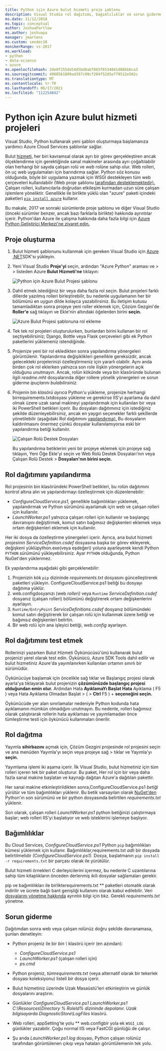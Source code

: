 ```yaml
---
title: Python için Azure bulut hizmeti proje şablonu
description: Visual Studio rol dağıtımı, bağımlılıklar ve sorun giderme dahil olmak üzere Python'da yazılmış Azure bulut hizmetleri için şablonlar sağlar.
ms.date: 11/12/2018
ms.topic: conceptual
author: JoshuaPartlow
ms.author: joshuapa
manager: jmartens
ms.custom: seodec18
monikerRange: vs-2017
ms.workload:
- python
- data-science
- azure
ms.openlocfilehash: 2de0f255da54d5bd8abf865f6534041d88bbbca3
ms.sourcegitcommit: 4908561809ad397c99cf204f52d5e779512e502c
ms.translationtype: MT
ms.contentlocale: tr-TR
ms.lasthandoff: 06/17/2021
ms.locfileid: "112254842"
---
```

# <a name="azure-cloud-service-projects-for-python"></a>Python için Azure bulut hizmeti projeleri

Visual Studio, Python kullanarak yeni şablon oluşturmaya başlamanıza yardımcı Azure Cloud Services şablonlar sağlar.

Bulut [hizmeti,](/azure/cloud-services/) her biri  kavramsal olarak ayrı bir görev gerçekleştiren ancak ölçeklendirme için gerektiğinde sanal makineler arasında ayrı çoğaltılabilir olan herhangi bir sayıda çalışan rolü ve *web* rolüne sahip olur. Web rolleri, ön uç web uygulamaları için barındırma sağlar. Python söz konusu olduğunda, böyle bir uygulama yazmak için WSGI destekleyen tüm web çerçeveleri kullanılabilir (Web proje şablonu [tarafından desteklemektedir).](python-web-application-project-templates.md) Çalışan rolleri, kullanıcılarla doğrudan etkileşim kurmadan uzun süre çalışan işlemlere yöneliktir. Genellikle ile birlikte yüklü olan "azure" paketi içindeki paketleri [`pip install azure`](https://pypi.org/project/azure) kullanır.

Bu makale, 2017 ve sonraki sürümlerde proje şablonu ve diğer Visual Studio (önceki sürümler benzer, ancak bazı farklarla birlikte) hakkında ayrıntılar içerir. Python'dan Azure ile çalışma hakkında daha fazla bilgi için [Azure Python Geliştirici Merkezi'ne ziyaret edin.](/azure/python/)

## <a name="create-a-project"></a>Proje oluşturma

1. Bulut hizmeti şablonunu kullanmak için gereken Visual Studio için [Azure .NET](https://visualstudio.microsoft.com/vs/azure-tools/)SDK'sı yükleyin.
1. Yeni Visual Studio **Proje'yi** seçin, ardından "Azure Python" araması ve  >    >  listeden Azure **Bulut Hizmeti'ne** tıklayın:

    ![Python için Azure Bulut Projesi şablonu](media/template-azure-cloud-project.png)

1. Dahil etmek istediğiniz bir veya daha fazla rol seçin. Bulut projeleri farklı dillerde yazılmış rolleri birleştirebilir, bu nedenle uygulamanın her bir bölümünü en uygun dilde kolayca yazabilirsiniz. Bu iletişim kutusu tamamladıktan sonra projeye yeni roller  eklemek için, Çözüm Gezgini'de **Roller'e** sağ tıklayın ve Ekle'nin altındaki öğelerden birini **seçin.**

    ![Azure Bulut Projesi şablonuna rol ekleme](media/template-azure-cloud-service-project-wizard.png)

1. Tek tek rol projeleri oluşturulurken, bunlardan birini kullanan bir rol seçtiyebilirsiniz; Django, Bottle veya Flask çerçeveleri gibi ek Python paketlerini yüklemeniz istendiğinde.

1. Projenize yeni bir rol ekledikten sonra yapılandırma yönergeleri görüntülenir. Yapılandırma değişiklikleri genellikle gereksizdir, ancak gelecekteki projelerinizi özelleştirmeniz için yararlı olabilir. Aynı anda birden çok rol eklerken yalnızca son role ilişkin yönergelerin açık olduğunu unutmayın. Ancak, rolün kökünde veya bin klasöründe bulunan ilgili *readme.mht* dosyalarında diğer rollere yönelik yönergeleri ve sorun giderme *ipuçlarını bulabilirsiniz.*

1. Projenin bin *klasörü ayrıca* Python'u yükleme, projenize herhangi birrequirements.txtdosyası yükleme ve [](#dependencies) gerekirse IIS'yi ayarlama da dahil olmak üzere uzak sanal makineyi yapılandırmak için kullanılan bir veya iki PowerShell betikleri içerir. Bu dosyaları dağıtımınız için istediğiniz şekilde düzenleyebilirsiniz, ancak en yaygın seçenekler farklı şekillerde yönetilebilir (aşağıdaki Rol dağıtımını [yapılandırma).](#configure-role-deployment) Bu dosyaların kaldırılmasını önermez çünkü dosyalar kullanılamıyorsa eski bir yapılandırma betiği kullanılır.

    ![Çalışan Rolü Destek Dosyaları](media/template-azure-cloud-service-worker-role-support-files.png)

    Bu yapılandırma betiklerini yeni bir projeye eklemek için projeye sağ tıklayın, Yeni Öğe Ekle'yi seçin ve Web Rolü Destek Dosyaları'nın veya Çalışan Rolü Destek  >   **Dosyaları'nın birini seçin.** 

## <a name="configure-role-deployment"></a>Rol dağıtımını yapılandırma

Rol projesinin bin klasöründeki  PowerShell betikleri, bu rolün dağıtımını kontrol altına alın ve yapılandırmayı özelleştirmek için düzenlenebilir:

- *ConfigureCloudService.ps1,* genellikle bağımlılıkları yüklemek, yapılandırmak ve Python sürümünü ayarlamak için web ve çalışan rolleri için kullanılır.
- *LaunchWorker.ps1* yalnızca çalışan rolleri için kullanılır ve başlangıç davranışını değiştirmek, komut satırı bağımsız değişkenleri eklemek veya ortam değişkenleri eklemek için kullanılır.

Her iki dosya da özelleştirme yönergeleri içerir. Ayrıca, ana bulut hizmeti *projesinin ServiceDefinition.csdef* dosyasına başka bir görev ekleyerek, değişkeni yüklüpython.exe(veya eşdeğeri) yoluna ayarleyerek kendi Python `PYTHON` *sürümünü* yükleyebilirsiniz. Ayar `PYTHON` olduğunda, Python NuGet'den yüklenmez.

Ek yapılandırma aşağıdaki gibi gerçeklenebilir:

1. Projenizin kök `pip` dizininde *requirements.txt* dosyasını güncelleştirerek paketleri yükleyin. ConfigureCloudService.ps1 betiği bu dosyayı dağıtıma yüklür.
1. web.configdosyanızı (web *rolleri)* veya `Runtime` *ServiceDefinition.csdef* dosyanız (çalışan rolleri) bölümünü değiştirerek ortam değişkenlerini ayarlayın.
1. `Runtime/EntryPoint` *ServiceDefinitions.csdef* dosyanız bölümündeki komut satırı değiştirerek bir çalışan rolü için kullanmak üzere betiği ve bağımsız değişkenleri belirtin.
1. Bir web rolü için ana işleyici betiği, *web.config* ayarlayın.

## <a name="test-role-deployment"></a>Rol dağıtımını test etmek

Rollerinizi yazarken Bulut Hizmeti Öykünücüsü'ünü kullanarak bulut projenizi yerel olarak test edin. Öykünücü, Azure SDK Tools dahil edilir ve bulut hizmetiniz Azure'da yayımlanırken kullanılan ortamın sınırlı bir sürümüdür.

Öykünücüye başlamak için öncelikle sağ tıklar ve Başlangıç projesi olarak ayarla'ya tıklayarak bulut projenizin **çözümünüzde başlangıç projesi olduğundan emin olur.** Ardından Hata **AyıklamaYı Başlat Hata** Ayıklama ( F5 ) veya Hata Ayıklama Olmadan Başlat  >   (   >   **Ctrl** F5 ) + **seçeneğini seçin.**

Öykünücüde yer alan sınırlamalar nedeniyle Python kodunda hata ayıklamanın mümkün olmadığını unutmayın. Bu nedenle, rolleri bağımsız olarak çalıştırarak rollerin hata ayıklaması ve yayımlamadan önce tümleştirme testi için öykünücü kullanmaları önerilir.

## <a name="deploy-a-role"></a>Rol dağıtma

Yayımla **sihirbazını** açmak için,  Çözüm Gezgini projesinde rol projesini seçin ve ana menüden Yayımla'yı seçin veya projeye sağ  >   tıklar ve Yayımla'yı **seçin.**

Yayımlama işlemi iki aşama içerir. İlk Visual Studio, bulut hizmetiniz için tüm rolleri içeren tek bir paket oluşturur. Bu paket, Her rol için bir veya daha fazla sanal makine başlatan ve kaynağı dağıtan Azure'a dağıtılan pakettir.

Her sanal makine etkinleştirildikten sonra,ConfigureCloudService.ps1 *betiği* yürütür ve tüm bağımlılıkları yüklenir. Bu betik varsayılan olarak [NuGet'den](https://www.nuget.org/packages?q=Tags%3A%22python%22+Authors%3A%22Python+Software+Foundation%22) Python'ın son sürümünü ve bir python dosyasında belirtilen *requirements.txt* yüklenir.

Son olarak, çalışan rolleri *LaunchWorker.ps1* python betiğinizi çalıştırmaya başlar; web rolleri IIS'yi başlatıyor ve web isteklerini işlemeye başlıyor.

## <a name="dependencies"></a>Bağımlılıklar

Bu Cloud Services, *ConfigureCloudService.ps1* Python `pip` bağımlılıkları kümesi yüklemek için kullanır. Bağımlılıklar,requirements.txt *adlı* bir dosyada belirtilmelidir *(ConfigureCloudService.ps1).* Dosya, başlatmanın `pip install -r requirements.txt` bir parçası olarak ile yürütülür.

Bulut hizmeti örnekleri C derleyicilerini içermez, bu nedenle C uzantılarına sahip tüm kitaplıkların önceden derlenmiş ikili dosyalar sağlamaları gerekir.

pip ve bağımlılıkları ile birlikterequirements.txt ** paketleri otomatik olarak indirilir ve ücrete bağlı bant genişliği kullanımı olarak kabul edilebilir. Veri [dosyalarını yönetme hakkında](managing-required-packages-with-requirements-txt.md) ayrıntılı bilgi için bkz. Gerekli *requirements.txt* yönetme.

## <a name="troubleshooting"></a>Sorun giderme

Dağıtımdan sonra web veya çalışan rolünüz doğru şekilde davranamasa, şunları denetleyin:

- Python projeniz ile bir *bin \\* klasörü içerir (en azından):

  - *ConfigureCloudService.ps1*
  - *LaunchWorker.ps1* (çalışan rolleri için)
  - *ps.cmd*

- Python projeniz, *tümrequirements.txt* (veya alternatif olarak bir tekerlek dosyası koleksiyonu) listeli bir dosya içerir.
- Bulut hizmetiniz üzerinde Uzak Masaüstü'leri etkinleştirin ve günlük dosyalarını araştırın.
- Günlükler *ConfigureCloudService.ps1* *LaunchWorker.ps1* *C:\Resources\Directory \% RoleId% dizininde depolanır. Uzak bilgisayarda DiagnosticStore\LogFiles* klasörü.
- Web rolleri, appSetting'te yolu ** web.configbir yola ek `WSGI_LOG` günlükler yazabilir. Çoğu normal IIS veya FastCGI günlüğü de çalışır.
- Şu anda *LaunchWorker.ps1.log* dosyası, Python çalışan rolünüz tarafından görüntülenen çıkışı veya hataları görüntülemenin tek yolu.

